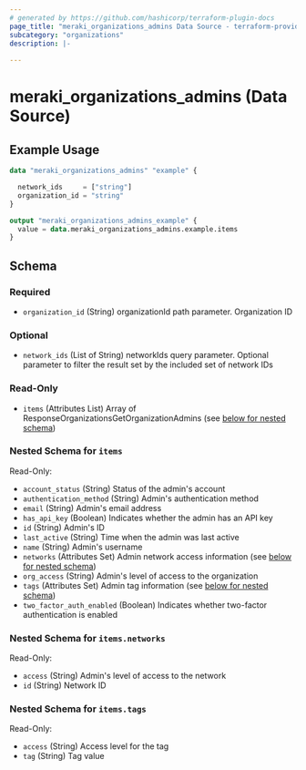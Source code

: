 ```yaml
---
# generated by https://github.com/hashicorp/terraform-plugin-docs
page_title: "meraki_organizations_admins Data Source - terraform-provider-meraki"
subcategory: "organizations"
description: |-
  
---
```


# meraki_organizations_admins (Data Source)



## Example Usage

```terraform
data "meraki_organizations_admins" "example" {

  network_ids     = ["string"]
  organization_id = "string"
}

output "meraki_organizations_admins_example" {
  value = data.meraki_organizations_admins.example.items
}
```

<!-- schema generated by tfplugindocs -->
## Schema

### Required

- `organization_id` (String) organizationId path parameter. Organization ID

### Optional

- `network_ids` (List of String) networkIds query parameter. Optional parameter to filter the result set by the included set of network IDs

### Read-Only

- `items` (Attributes List) Array of ResponseOrganizationsGetOrganizationAdmins (see [below for nested schema](#nestedatt--items))

<a id="nestedatt--items"></a>
### Nested Schema for `items`

Read-Only:

- `account_status` (String) Status of the admin's account
- `authentication_method` (String) Admin's authentication method
- `email` (String) Admin's email address
- `has_api_key` (Boolean) Indicates whether the admin has an API key
- `id` (String) Admin's ID
- `last_active` (String) Time when the admin was last active
- `name` (String) Admin's username
- `networks` (Attributes Set) Admin network access information (see [below for nested schema](#nestedatt--items--networks))
- `org_access` (String) Admin's level of access to the organization
- `tags` (Attributes Set) Admin tag information (see [below for nested schema](#nestedatt--items--tags))
- `two_factor_auth_enabled` (Boolean) Indicates whether two-factor authentication is enabled

<a id="nestedatt--items--networks"></a>
### Nested Schema for `items.networks`

Read-Only:

- `access` (String) Admin's level of access to the network
- `id` (String) Network ID


<a id="nestedatt--items--tags"></a>
### Nested Schema for `items.tags`

Read-Only:

- `access` (String) Access level for the tag
- `tag` (String) Tag value
